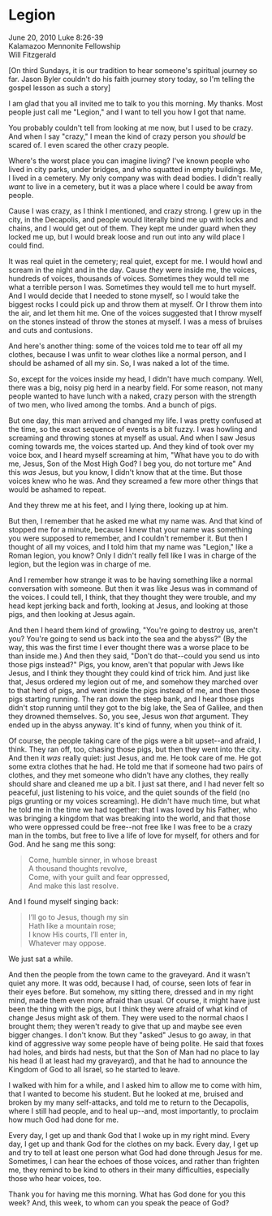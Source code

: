 # Legion #
June 20, 2010 
Luke 8:26-39  
Kalamazoo Mennonite Fellowship  
Will Fitzgerald 

[On third Sundays, it is our tradition to hear someone's spiritual journey so far. Jason Byler couldn't do his faith journey story today, so I'm telling the gospel lesson as such a story]

I am glad that you all invited me to talk to you this morning. My thanks. Most people just call me "Legion," and I want to tell you how I got that name.

You probably couldn't tell from looking at me now, but I used to be crazy. And when I say "crazy," I mean the kind of crazy person you _should_ be scared of. I even scared the other crazy people. 

Where's the worst place you can imagine living? I've known people who lived in city parks, under bridges, and who squatted in empty buildings. Me, I lived in a cemetery. My only company was with dead bodies. I didn't really _want_ to live in a cemetery, but it was a place where I could be away from people.

Cause I was crazy, as I think I mentioned, and crazy strong. I grew up in the city, in the Decapolis, and people would literally bind me up with locks and chains, and I would get out of them. They kept me under guard when they locked me up, but I would break loose and run out into any wild place I could find. 

It was real quiet in the cemetery; real quiet, except for me. I would howl and scream in the night and in the day. Cause _they_ were inside me, the voices, hundreds of voices, thousands of voices. Sometimes they would tell me what a terrible person I was. Sometimes they would tell me to hurt myself. And I would decide that I needed to stone myself, so I would take the biggest rocks I could pick up and throw them at myself. Or I throw them into the air, and let them hit me. One of the voices suggested that I throw myself on the stones instead of throw the stones at myself. I was a mess of bruises and cuts and contusions. 

And here's another thing: some of the voices told me to tear off all my clothes, because I was unfit to wear clothes like a normal person, and I should be ashamed of all my sin. So, I was naked a lot of the time.

So, except for the voices inside my head, I didn't have much company. Well, there was a big, noisy pig herd in a nearby field. For some reason, not many people wanted to have lunch with a naked, crazy person with the strength of two men, who lived among the tombs. And a bunch of pigs.

But one day, this man arrived and changed my life. I was pretty confused at the time, so the exact sequence of events is a bit fuzzy. I was howling and screaming and throwing stones at myself as usual. And when I saw Jesus coming towards me, the voices started up. And they kind of took over my voice box, and I heard myself screaming at him, "What have you to do with me, Jesus, Son of the Most High God? I beg you, do not torture me" And this _was_ Jesus, but you know, I didn't know that at the time. But those voices knew who he was. And they screamed a few more other things that would be ashamed to repeat.                 

And they threw me at his feet, and I lying there, looking up at him.

But then, I remember that he asked me what my name was. And that kind of stopped me for a minute, because I knew that your name was something you were supposed to remember, and I couldn't remember it. But then I thought of all my voices, and I told him that my name was "Legion," like a Roman legion, you know? Only I didn't really fell like I was in charge of the legion, but the legion was in charge of me.

And I remember how strange it was to be having something like a normal conversation with someone. But then it was like Jesus was in command of the voices. I could tell, I think, that they thought they were trouble, and my head kept jerking back and forth, looking at Jesus, and looking at those pigs, and then looking at Jesus again. 

And then I heard them kind of growling, "You're going to destroy us, aren't you? You're going to send us back into the sea and the abyss?" (By the way, this was the first time I ever thought there was a worse place to be than inside me.)  And then they said, "Don't do that--could you send us into those pigs instead?" Pigs, you know, aren't that popular with Jews like Jesus, and I think they thought they could kind of trick him. And just like that, Jesus ordered my legion out of me, and somehow they marched over to that herd of pigs, and went inside the pigs instead of me, and then those pigs starting running. The ran down the steep bank, and I hear those pigs didn't stop running until they got to the big lake, the Sea of Galilee, and then they drowned themselves. So, you see, Jesus won _that_ argument. They ended up in the abyss anyway. It's kind of funny, when you think of it.

Of course, the people taking care of the pigs were a bit upset--and afraid, I think. They ran off, too, chasing those pigs, but then they went into the city. And then it _was_ really quiet: just Jesus, and me. He took care of me. He got some extra clothes that he had. He told me that if someone had two pairs of clothes, and they met someone who didn't have any clothes, they really should share and cleaned me up a bit. I just sat there, and I had never felt so peaceful, just listening to his voice, and the quiet sounds of the field (no pigs grunting or my voices screaming). He didn't have much time, but what he told me in the time we had together: that I was loved by his Father, who was bringing a kingdom that was breaking into the world, and that those who were oppressed could be free--not free like I was free to be a crazy man in the tombs, but free to live a life of love for myself, for others and for God. And he sang me this song:

> Come, humble sinner, in whose breast  
> A thousand thoughts revolve,  
> Come, with your guilt and fear oppressed,  
> And make this last resolve.

And I found myself singing back:

> I’ll go to Jesus, though my sin   
> Hath like a mountain rose;  
> I know His courts, I’ll enter in,  
> Whatever may oppose.

We just sat a while. 

And then the people from the town came to the graveyard. And it wasn't quiet any more. It was odd, because I had, of course, seen lots of fear in their eyes before. But somehow, my sitting there, dressed and in my right mind, made them even more afraid than usual. Of course, it might have just been the thing with the pigs, but I think they were afraid of what kind of change Jesus might ask of them. They were used to the normal chaos I brought them; they weren't ready to give that up and maybe see even bigger changes. I don't know. But they "asked" Jesus to go away, in that kind of aggressive way some people have of being polite. He said that foxes had holes, and birds had nests, but that the Son of Man had no place to lay his head (I at least had my graveyard), and that he had to announce the Kingdom of God to all Israel, so he started to leave.

I walked with him for a while, and I asked him to allow me to come with him, that I wanted to become his student. But he looked at me, bruised and broken by my many self-attacks, and told me to return to the Decapolis, where I still had people, and to heal up--and, most importantly, to proclaim how much God had done for me.

Every day, I get up and thank God that I woke up in my right mind. Every day, I get up and thank God for the clothes on my back. Every day, I get up and try to tell at least one person what God had done through Jesus for me. Sometimes, I can hear the echoes of those voices, and rather than frighten me, they remind to be kind to others in their many difficulties, especially those who hear voices, too. 

Thank you for having me this morning. What has God done for you this week? And, this week, to whom can you speak the peace of God?


